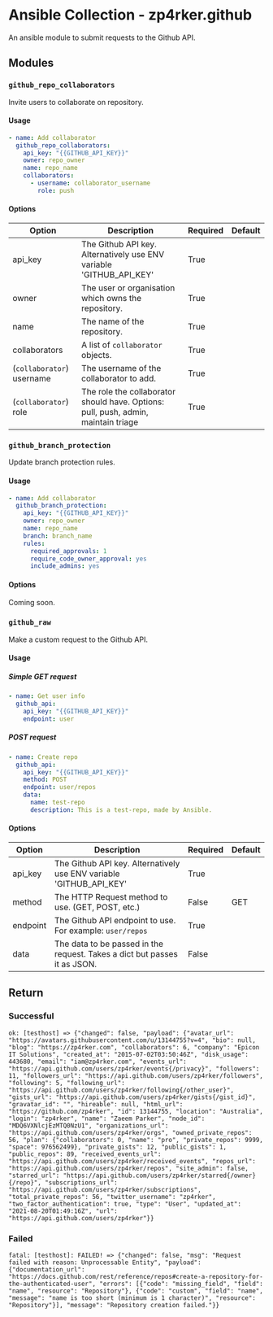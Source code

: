 # Ansible Collection - zp4rker.github
An ansible module to submit requests to the Github API.


## Modules
### `github_repo_collaborators`
Invite users to collaborate on repository.
#### Usage
```yaml
- name: Add collaborator
  github_repo_collaborators:
    api_key: "{{GITHUB_API_KEY}}"
    owner: repo_owner
    name: repo_name
    collaborators:
      - username: collaborator_username
        role: push
```
#### Options
| Option                    | Description                                                                        | Required | Default |
|---------------------------|------------------------------------------------------------------------------------|----------|---------|
| api_key                   | The Github API key. Alternatively use ENV variable 'GITHUB_API_KEY'                | True     |         |
| owner                     | The user or organisation which owns the repository.                                | True     |         |
| name                      | The name of the repository.                                                        | True     |         |
| collaborators             | A list of `collaborator` objects.                                                  | True     |         |
| (`collaborator`) username | The username of the collaborator to add.                                           | True     |         |
| (`collaborator`) role     | The role the collaborator should have. Options: pull, push, admin, maintain triage | True     |         |

### `github_branch_protection`
Update branch protection rules.
#### Usage
```yaml
- name: Add collaborator
  github_branch_protection:
    api_key: "{{GITHUB_API_KEY}}"
    owner: repo_owner
    name: repo_name
    branch: branch_name
    rules:
      required_approvals: 1
      require_code_owner_approval: yes
      include_admins: yes
```
#### Options
Coming soon.

### `github_raw`
Make a custom request to the Github API.
#### Usage
##### Simple GET request
```yaml
- name: Get user info
  github_api:
  	api_key: "{{GITHUB_API_KEY}}"
  	endpoint: user
```
##### POST request
```yaml
- name: Create repo
  github_api:
  	api_key: "{{GITHUB_API_KEY}}"
  	method: POST
  	endpoint: user/repos
  	data:
  	  name: test-repo
  	  description: This is a test-repo, made by Ansible.
```
#### Options
| Option   | Description                                                               | Required | Default |
|----------|---------------------------------------------------------------------------|----------|---------|
| api_key  | The Github API key. Alternatively use ENV variable 'GITHUB_API_KEY'       | True     |         |
| method   | The HTTP Request method to use. (GET, POST, etc.)                         | False    | GET     |
| endpoint | The Github API endpoint to use. For example: `user/repos`                 | True     |         |
| data     | The data to be passed in the request. Takes a dict but passes it as JSON. | False    |         |


## Return
### Successful
```
ok: [testhost] => {"changed": false, "payload": {"avatar_url": "https://avatars.githubusercontent.com/u/13144755?v=4", "bio": null, "blog": "https://zp4rker.com", "collaborators": 6, "company": "Epicon IT Solutions", "created_at": "2015-07-02T03:50:46Z", "disk_usage": 443680, "email": "iam@zp4rker.com", "events_url": "https://api.github.com/users/zp4rker/events{/privacy}", "followers": 11, "followers_url": "https://api.github.com/users/zp4rker/followers", "following": 5, "following_url": "https://api.github.com/users/zp4rker/following{/other_user}", "gists_url": "https://api.github.com/users/zp4rker/gists{/gist_id}", "gravatar_id": "", "hireable": null, "html_url": "https://github.com/zp4rker", "id": 13144755, "location": "Australia", "login": "zp4rker", "name": "Zaeem Parker", "node_id": "MDQ6VXNlcjEzMTQ0NzU1", "organizations_url": "https://api.github.com/users/zp4rker/orgs", "owned_private_repos": 56, "plan": {"collaborators": 0, "name": "pro", "private_repos": 9999, "space": 976562499}, "private_gists": 12, "public_gists": 1, "public_repos": 89, "received_events_url": "https://api.github.com/users/zp4rker/received_events", "repos_url": "https://api.github.com/users/zp4rker/repos", "site_admin": false, "starred_url": "https://api.github.com/users/zp4rker/starred{/owner}{/repo}", "subscriptions_url": "https://api.github.com/users/zp4rker/subscriptions", "total_private_repos": 56, "twitter_username": "zp4rker", "two_factor_authentication": true, "type": "User", "updated_at": "2021-08-20T01:49:16Z", "url": "https://api.github.com/users/zp4rker"}}
```
### Failed
```
fatal: [testhost]: FAILED! => {"changed": false, "msg": "Request failed with reason: Unprocessable Entity", "payload": {"documentation_url": "https://docs.github.com/rest/reference/repos#create-a-repository-for-the-authenticated-user", "errors": [{"code": "missing_field", "field": "name", "resource": "Repository"}, {"code": "custom", "field": "name", "message": "name is too short (minimum is 1 character)", "resource": "Repository"}], "message": "Repository creation failed."}}
```